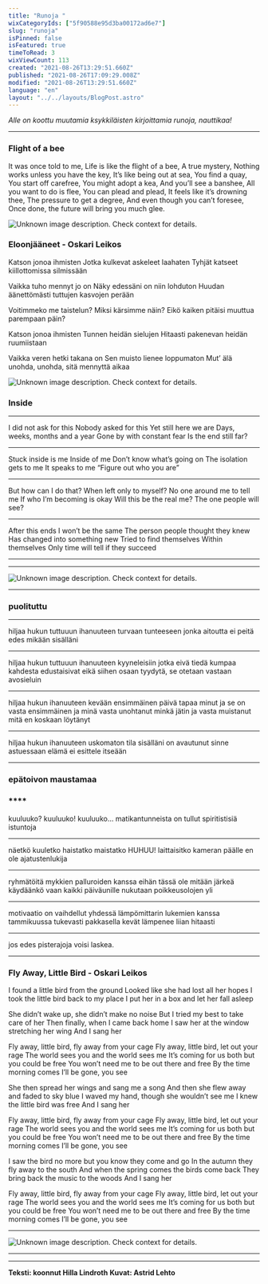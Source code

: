 ```yaml
---
title: "Runoja "
wixCategoryIds: ["5f90588e95d3ba00172ad6e7"]
slug: "runoja"
isPinned: false
isFeatured: true
timeToRead: 3
wixViewCount: 113
created: "2021-08-26T13:29:51.660Z"
published: "2021-08-26T17:09:29.008Z"
modified: "2021-08-26T13:29:51.660Z"
language: "en"
layout: "../../layouts/BlogPost.astro"
---
```

*Alle on koottu muutamia ksykkiläisten kirjoittamia runoja, nauttikaa!*

---

### **Flight of a bee**

It was once told to me,
Life is like the flight of a bee,
A true mystery,
Nothing works unless you have the key,
It’s like being out at sea,
You find a quay,
You start off carefree,
You might adopt a kea,
And you’ll see a banshee,
All you want to do is flee,
You can plead and plead,
It feels like it’s drowning thee,
The pressure to get a degree,
And even though you can’t foresee,
Once done, the future will bring you much glee. 


![Unknown image description. Check context for details.](https://static.wixstatic.com/media/07242a_d5dbb9a076da491e982282eb7bff43af~mv2.png) <!-- Original name: runoprojekti_hilla_1.png -->


### 
### 
### 
### 
### 
### **Eloonjääneet - Oskari Leikos**

Katson jonoa ihmisten
Jotka kulkevat askeleet laahaten
Tyhjät katseet kiillottomissa silmissään

Vaikka tuho mennyt jo on
Näky edessäni on niin lohduton
Huudan äänettömästi tuttujen kasvojen perään

Voitimmeko me taistelun?
Miksi kärsimme näin?
Eikö kaiken pitäisi muuttua parempaan päin?

Katson jonoa ihmisten
Tunnen heidän sielujen
Hitaasti pakenevan heidän ruumiistaan

Vaikka veren hetki takana on
Sen muisto lienee loppumaton
Mut’ älä unohda, unohda, sitä mennyttä aikaa



![Unknown image description. Check context for details.](https://static.wixstatic.com/media/07242a_9e94969d6e2f42bbafab50b9f5eb5269~mv2.png) <!-- Original name: runoprojekti_hilla_2.png -->



### 
### 
### 
### 
### 
### 
### 
### 
### **Inside**
****
I did not ask for this
Nobody asked for this
Yet still here we are
Days, weeks, months and a year
Gone by with constant fear
Is the end still far?
****
Stuck inside is me
Inside of me
Don’t know what’s going on
The isolation gets to me
It speaks to me
“Figure out who you are”
****
But how can I do that?
When left only to myself?
No one around me to tell me
If who I’m becoming is okay
Will this be the real me?
The one people will see?
****
After this ends I won’t be the same
The person people thought they knew 
Has changed into something new
Tried to find themselves 
Within themselves
Only time will tell if they succeed
****
****
![Unknown image description. Check context for details.](https://static.wixstatic.com/media/07242a_fece790d615f44a59bb04adec4c0f25d~mv2.png) <!-- Original name: runoprojekti_hilla_4.png -->

****
### 
### 
### 
### 
### 
### 
### 
### 
### 
### **puolituttu**
****
hiljaa hukun tuttuuun ihanuuteen
turvaan tunteeseen jonka aitoutta ei peitä
edes mikään sisälläni
****
hiljaa hukun tuttuuun ihanuuteen
kyyneleisiin jotka eivä tiedä
kumpaa kahdesta edustaisivat
eikä siihen osaan tyydytä,
se otetaan vastaan avosieluin
****
hiljaa hukun ihanuuteen
kevään ensimmäinen päivä tapaa minut 
ja se on vasta ensimmäinen
ja minä vasta unohtanut minkä jätin
ja vasta muistanut mitä en koskaan löytänyt
****
hiljaa hukun ihanuuteen
uskomaton tila sisälläni on avautunut
sinne astuessaan elämä ei esittele itseään
****
### **epätoivon maustamaa**
### ****
kuuluuko?
kuuluuko!
kuuluuko...
matikantunneista on tullut spiritistisiä istuntoja
****
näetkö kuuletko haistatko maistatko
HUHUU!
laittaisitko kameran päälle
en ole ajatustenlukija
****
ryhmätöitä mykkien palluroiden kanssa
eihän tässä ole mitään järkeä
käydäänkö vaan kaikki päiväunille
nukutaan poikkeusolojen yli
****
motivaatio on vaihdellut yhdessä
lämpömittarin lukemien kanssa
tammikuussa tukevasti pakkasella
kevät lämpenee liian hitaasti
****
jos edes pisterajoja voisi laskea.
****
### **Fly Away, Little Bird - Oskari Leikos**

I found a little bird from the ground
Looked like she had lost all her hopes
I took the little bird back to my place
I put her in a box and let her fall asleep

She didn’t wake up, she didn’t make no noise
But I tried my best to take care of her
Then finally, when I came back home
I saw her at the window stretching her wing
And I sang her

Fly away, little bird, fly away from your cage
Fly away, little bird, let out your rage
The world sees you and the world sees me
It’s coming for us both but you could be free
You won’t need me to be out there and free
By the time morning comes I’ll be gone, you see

She then spread her wings and sang me a song
And then she flew away and faded to sky blue
I waved my hand, though she wouldn’t see me
I knew the little bird was free
And I sang her

Fly away, little bird, fly away from your cage
Fly away, little bird, let out your rage
The world sees you and the world sees me
It’s coming for us both but you could be free
You won’t need me to be out there and free
By the time morning comes I’ll be gone, you see

I saw the bird no more but you know they come and go
In the autumn they fly away to the south
And when the spring comes the birds come back
They bring back the music to the woods 
And I sang her

Fly away, little bird, fly away from your cage
Fly away, little bird, let out your rage
The world sees you and the world sees me
It’s coming for us both but you could be free
You won’t need me to be out there and free
By the time morning comes I’ll be gone, you see

****
![Unknown image description. Check context for details.](https://static.wixstatic.com/media/07242a_4153a65d586940728478bcd5a4e250a5~mv2.png) <!-- Original name: runoprojekti_hilla_3.png -->










---

****
**Teksti: koonnut Hilla Lindroth**
**Kuvat: Astrid Lehto**

